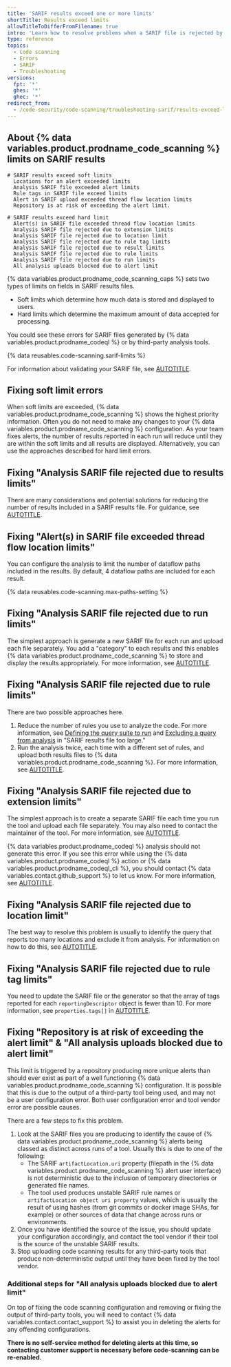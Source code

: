 ```yaml
---
title: 'SARIF results exceed one or more limits'
shortTitle: Results exceed limits
allowTitleToDifferFromFilename: true
intro: 'Learn how to resolve problems when a SARIF file is rejected by {% data variables.product.prodname_code_scanning %} because one or more limits is exceeded.'
type: reference
topics:
  - Code scanning
  - Errors
  - SARIF
  - Troubleshooting
versions:
  fpt: '*'
  ghes: '*'
  ghec: '*'
redirect_from:
  - /code-security/code-scanning/troubleshooting-sarif/results-exceed-limit
---
```


## About {% data variables.product.prodname_code_scanning %} limits on SARIF results

```text
# SARIF results exceed soft limits
  Locations for an alert exceeded limits
  Analysis SARIF file exceeded alert limits
  Rule tags in SARIF file exceed limits
  Alert in SARIF upload exceeded thread flow location limits
  Repository is at risk of exceeding the alert limit.

# SARIF results exceed hard limit
  Alert(s) in SARIF file exceeded thread flow location limits
  Analysis SARIF file rejected due to extension limits
  Analysis SARIF file rejected due to location limit
  Analysis SARIF file rejected due to rule tag limits
  Analysis SARIF file rejected due to result limits
  Analysis SARIF file rejected due to rule limits
  Analysis SARIF file rejected due to run limits
  All analysis uploads blocked due to alert limit
```

{% data variables.product.prodname_code_scanning_caps %} sets two types of limits on fields in SARIF results files.

* Soft limits which determine how much data is stored and displayed to users.
* Hard limits which determine the maximum amount of data accepted for processing.

You could see these errors for SARIF files generated by {% data variables.product.prodname_codeql %} or by third-party analysis tools.

{% data reusables.code-scanning.sarif-limits %}

For information about validating your SARIF file, see [AUTOTITLE](/code-security/code-scanning/integrating-with-code-scanning/sarif-support-for-code-scanning#validating-your-sarif-file).

## Fixing soft limit errors

When soft limits are exceeded, {% data variables.product.prodname_code_scanning %} shows the highest priority information. Often you do not need to make any changes to your {% data variables.product.prodname_code_scanning %} configuration. As your team fixes alerts, the number of results reported in each run will reduce until they are within the soft limits and all results are displayed. Alternatively, you can use the approaches described for hard limit errors.

## Fixing "Analysis SARIF file rejected due to results limits"

There are many considerations and potential solutions for reducing the number of results included in a SARIF results file. For guidance, see [AUTOTITLE](/code-security/code-scanning/troubleshooting-sarif-uploads/file-too-large).

## Fixing "Alert(s) in SARIF file exceeded thread flow location limits"

You can configure the analysis to limit the number of dataflow paths included in the results. By default, 4 dataflow paths are included for each result.

{% data reusables.code-scanning.max-paths-setting %}

## Fixing "Analysis SARIF file rejected due to run limits"

The simplest approach is generate a new SARIF file for each run and upload each file separately. You add a "category" to each results and this enables {% data variables.product.prodname_code_scanning %} to store and display the results appropriately. For more information, see [AUTOTITLE](/code-security/code-scanning/integrating-with-code-scanning/sarif-support-for-code-scanning#uploading-more-than-one-sarif-file-for-a-commit).

## Fixing "Analysis SARIF file rejected due to rule limits"

There are two possible approaches here.

1. Reduce the number of rules you use to analyze the code. For more information, see [Defining the query suite to run](/code-security/code-scanning/troubleshooting-sarif-uploads/file-too-large#defining-the-query-suite-to-run) and [Excluding a query from analysis](/code-security/code-scanning/troubleshooting-sarif-uploads/file-too-large#excluding-a-query-from-analysis) in "SARIF results file too large."
1. Run the analysis twice, each time with a different set of rules, and upload both results files to {% data variables.product.prodname_code_scanning %}. For more information, see [AUTOTITLE](/code-security/code-scanning/integrating-with-code-scanning/sarif-support-for-code-scanning#uploading-more-than-one-sarif-file-for-a-commit).

## Fixing "Analysis SARIF file rejected due to extension limits"

The simplest approach is to create a separate SARIF file each time you run the tool and upload each file separately. You may also need to contact the maintainer of the tool. For more information, see [AUTOTITLE](/code-security/code-scanning/integrating-with-code-scanning/sarif-support-for-code-scanning#uploading-more-than-one-sarif-file-for-a-commit).

{% data variables.product.prodname_codeql %} analysis should not generate this error. If you see this error while using the {% data variables.product.prodname_codeql %} action or {% data variables.product.prodname_codeql_cli %}, you should contact {% data variables.contact.github_support %} to let us know. For more information, see [AUTOTITLE](/support/contacting-github-support).

## Fixing "Analysis SARIF file rejected due to location limit"

The best way to resolve this problem is usually to identify the query that reports too many locations and exclude it from analysis. For information on how to do this, see [AUTOTITLE](/code-security/code-scanning/troubleshooting-sarif-uploads/file-too-large#excluding-a-query-from-analysis).

## Fixing "Analysis SARIF file rejected due to rule tag limits"

You need to update the SARIF file or the generator so that the array of tags reported for each `reportingDescriptor` object is fewer than 10. For more information, see `properties.tags[]` in [AUTOTITLE](/code-security/code-scanning/integrating-with-code-scanning/sarif-support-for-code-scanning#reportingdescriptor-object).

## Fixing "Repository is at risk of exceeding the alert limit" & "All analysis uploads blocked due to alert limit"

This limit is triggered by a repository producing more unique alerts than should ever exist as part of a well functioning {% data variables.product.prodname_code_scanning %} configuration.
It is possible that this is due to the output of a third-party tool being used, and may not be a user configuration error.
Both user configuration error and tool vendor error are possible causes.

There are a few steps to fix this problem.

1. Look at the SARIF files you are producing to identify the cause of {% data variables.product.prodname_code_scanning %} alerts being classed as distinct across runs of a tool. Usually this is due to one of the following:
    * The SARIF `artifactLocation.uri` property (filepath in the {% data variables.product.prodname_code_scanning %} alert user interface) is not deterministic due to the inclusion of temporary directories or generated file names.
    * The tool used produces unstable SARIF rule names or `artifactLocation object uri property` values, which is usually the result of using hashes (from git commits or docker image SHAs, for example) or other sources of data that change across runs or environments.
1. Once you have identified the source of the issue, you should update your configuration accordingly, and contact the tool vendor if their tool is the source of the unstable SARIF results.
1. Stop uploading code scanning results for any third-party tools that produce non-deterministic output until they have been fixed by the tool vendor.

### Additional steps for "All analysis uploads blocked due to alert limit"

On top of fixing the code scanning configuration and removing or fixing the output of third-party tools, you will need to contact {% data variables.contact.contact_support %} to assist you in deleting the alerts for any offending configurations.

**There is no self-service method for deleting alerts at this time, so contacting customer support is necessary before code-scanning can be re-enabled.**

